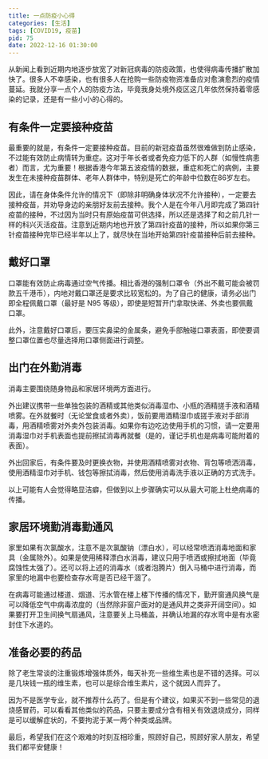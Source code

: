 ```yaml
---
title: 一点防疫小心得
categories: [生活]
tags: [COVID19, 疫苗]
pid: 75
date: 2022-12-16 01:30:00
---
```


从新闻上看到近期内地逐步放宽了对新冠病毒的防疫政策，也使得病毒传播扩散加快了。很多人不幸感染，也有很多人在抢购一些防疫物资准备应对愈演愈烈的疫情蔓延。我就分享一点个人的防疫方法，毕竟我身处境外疫区这几年依然保持着零感染的记录，还是有一些小小的心得的。
<!-- more -->

## 有条件一定要接种疫苗

最重要的就是，有条件一定要接种疫苗。目前的新冠疫苗虽然很难做到防止感染，不过能有效防止病情转为重症。这对于年长者或者免疫力低下的人群（如慢性病患者）而言，尤为重要！根据香港今年第五波疫情的数据，重症和死亡的病例，主要发生在未接种疫苗群体、老年人群体中，特别是死亡的年龄中位数在86岁左右。

因此，请在身体条件允许的情况下（即除非明确身体状况不允许接种），一定要去接种疫苗，并劝导身边的亲朋好友前去接种。我个人是在今年八月即完成了第四针疫苗的接种，不过因为当时只有原始疫苗可供选择，所以还是选择了和之前几针一样的科兴灭活疫苗。注意到近期内地也开放了第四针疫苗的接种，所以如果你第三针疫苗接种完毕已经半年以上了，就尽快在当地开始第四针疫苗接种后前去接种。

## 戴好口罩

口罩能有效防止病毒通过空气传播。相比香港的强制口罩令（外出不戴可能会被罚款五千港币），内地对戴口罩还是要求比较宽松的。为了自己的健康，请务必出门即全程佩戴口罩（最好是 N95 等级），即使是短暂开门拿取快递、外卖也要佩戴口罩。

此外，注意戴好口罩后，要压实鼻梁的金属条，避免手部触碰口罩表面，即使要调整口罩位置也尽量选择用口罩侧面进行调整。

## 出门在外勤消毒

消毒主要围绕随身物品和家居环境两方面进行。

外出建议携带一些单独包装的酒精或其他类似消毒湿巾、小瓶的酒精搓手液和酒精喷雾。在外就餐时（无论堂食或者外卖），饭前要用酒精湿巾或搓手液对手部消毒，用酒精喷雾对外卖外包装消毒。如果你有边吃边使用手机的习惯，请一定要用消毒湿巾对手机表面也提前擦拭消毒再就餐（是的，谨记手机也是病毒可能附着的表面）。

外出回家后，有条件要及时更换衣物，并使用酒精喷雾对衣物、背包等喷洒消毒，使用酒精湿巾对手机、钱包等擦拭消毒，然后使用消毒洗手液以正确的方式洗手。

以上可能有人会觉得略显洁癖，但做到以上步骤确实可以从最大可能上杜绝病毒的传播。

## 家居环境勤消毒勤通风

家里如果有次氯酸水，注意不是次氯酸钠（漂白水），可以经常喷洒消毒地面和家具（金属除外）。如果是使用稀释漂白水消毒，建议只用于喷洒或擦拭地面（毕竟腐蚀性太强了）。还可以将上述的消毒水（或者泡腾片）倒入马桶中进行消毒，而家里的地漏中也要检查存水弯是否已经干涸了。

在病毒可能通过楼道、烟道、污水管在楼上楼下传播的情况下，勤开窗通风换气是可以降低空气中病毒浓度的（当然除非窗户面对的是通风井之类非开阔空间）。如果要打开卫生间换气扇通风，注意要关上马桶盖，并确认地漏的存水弯中是有水密封住下水道的。

## 准备必要的药品

除了老生常谈的注重锻炼增强体质外，每天补充一些维生素也是不错的选择。可以是几块钱一瓶的维生素，也可以是综合维生素片，这个就因人而异了。

因为不是医学专业，就不推荐什么药了。但是有个建议，如果买不到一些常见的退烧感冒药，可以看看其他类似的药品，只要主要成分含有相关有效退烧成分，同样是可以缓解症状的，不要拘泥于某一两个种类或品牌。

最后，希望我们在这个艰难的时刻互相珍重，照顾好自己，照顾好家人朋友，希望我们都平安健康！